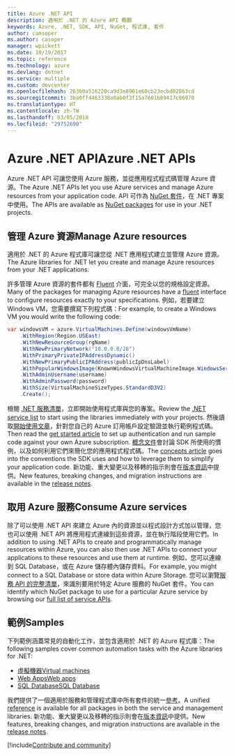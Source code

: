 ```yaml
---
title: Azure .NET API
description: 適用於 .NET 的 Azure API 概觀
keywords: Azure, .NET, SDK, API, NuGet, 程式庫, 套件
author: camsoper
ms.author: casoper
manager: wpickett
ms.date: 10/19/2017
ms.topic: reference
ms.technology: azure
ms.devlang: dotnet
ms.service: multiple
ms.custom: devcenter
ms.openlocfilehash: 26360a516220ca9d3e8901e60cb23ecbd02863cd
ms.sourcegitcommit: 3ba0ff4463338a0ab0f3f15a7601b89417c06970
ms.translationtype: HT
ms.contentlocale: zh-TW
ms.lasthandoff: 03/05/2018
ms.locfileid: "29752690"
---
```

# <a name="azure-net-apis"></a><span data-ttu-id="17288-104">Azure .NET API</span><span class="sxs-lookup"><span data-stu-id="17288-104">Azure .NET APIs</span></span>

<span data-ttu-id="17288-105">Azure .NET API 可讓您使用 Azure 服務，並從應用程式程式碼管理 Azure 資源。</span><span class="sxs-lookup"><span data-stu-id="17288-105">The Azure .NET APIs let you use Azure services and manage Azure resources from your application code.</span></span> <span data-ttu-id="17288-106">API 可作為 [NuGet 套件](/dotnet/api/overview/azure/)，在 .NET 專案中使用。</span><span class="sxs-lookup"><span data-stu-id="17288-106">The APIs are available as [NuGet packages](/dotnet/api/overview/azure/) for use in your .NET projects.</span></span> 

## <a name="manage-azure-resources"></a><span data-ttu-id="17288-107">管理 Azure 資源</span><span class="sxs-lookup"><span data-stu-id="17288-107">Manage Azure resources</span></span>

<span data-ttu-id="17288-108">適用於 .NET 的 Azure 程式庫可讓您從 .NET 應用程式建立並管理 Azure 資源。</span><span class="sxs-lookup"><span data-stu-id="17288-108">The Azure libraries for .NET let you create and manage Azure resources from your .NET applications.</span></span>

<span data-ttu-id="17288-109">許多管理 Azure 資源的套件都有 [Fluent](dotnet-sdk-azure-concepts.md) 介面，可完全以您的規格設定資源。</span><span class="sxs-lookup"><span data-stu-id="17288-109">Many of the packages for managing Azure resources have a [fluent](dotnet-sdk-azure-concepts.md) interface to configure resources exactly to your specifications.</span></span> <span data-ttu-id="17288-110">例如，若要建立 Windows VM，您需要撰寫下列程式碼：</span><span class="sxs-lookup"><span data-stu-id="17288-110">For example, to create a Windows VM you would write the following code:</span></span>

```csharp
var windowsVM = azure.VirtualMachines.Define(windowsVmName)
    .WithRegion(Region.USEast)
    .WithNewResourceGroup(rgName)
    .WithNewPrimaryNetwork("10.0.0.0/28")
    .WithPrimaryPrivateIPAddressDynamic()
    .WithNewPrimaryPublicIPAddress(publicIpDnsLabel)
    .WithPopularWindowsImage(KnownWindowsVirtualMachineImage.WindowsServer2012R2Datacenter)
    .WithAdminUsername(username)
    .WithAdminPassword(password)
    .WithSize(VirtualMachineSizeTypes.StandardD3V2)
    .Create();
 ```

<span data-ttu-id="17288-111">檢閱 [.NET 服務清單](/dotnet/api/overview/azure/)，立即開始使用程式庫與您的專案。</span><span class="sxs-lookup"><span data-stu-id="17288-111">Review the [.NET service list](/dotnet/api/overview/azure/) to start using the libraries immediately with your projects.</span></span> <span data-ttu-id="17288-112">然後讀取[開始使用文章](dotnet-sdk-azure-get-started.md)，針對您自己的 Azure 訂用帳戶設定驗證並執行範例程式碼。</span><span class="sxs-lookup"><span data-stu-id="17288-112">Then read the [get started article](dotnet-sdk-azure-get-started.md) to set up authentication and run sample code against your own Azure subscription.</span></span>  <span data-ttu-id="17288-113">[概念文件](dotnet-sdk-azure-concepts.md)會討論 SDK 所使用的慣例，以及如何利用它們來簡化您的應用程式程式碼。</span><span class="sxs-lookup"><span data-stu-id="17288-113">The [concepts article](dotnet-sdk-azure-concepts.md) goes into the conventions the SDK uses and how to leverage them to simplify your application code.</span></span> <span data-ttu-id="17288-114">新功能、重大變更以及移轉的指示則會在[版本資訊](dotnet-sdk-azure-release-notes.md)中提供。</span><span class="sxs-lookup"><span data-stu-id="17288-114">New features, breaking changes, and migration instructions are available in the [release notes](dotnet-sdk-azure-release-notes.md).</span></span>

## <a name="consume-azure-services"></a><span data-ttu-id="17288-115">取用 Azure 服務</span><span class="sxs-lookup"><span data-stu-id="17288-115">Consume Azure services</span></span>

<span data-ttu-id="17288-116">除了可以使用 .NET API 來建立 Azure 內的資源並以程式設計方式加以管理，您也可以使用 .NET API 將應用程式連線到這些資源，並在執行階段使用它們。</span><span class="sxs-lookup"><span data-stu-id="17288-116">In addition to using .NET APIs to create and programmatically manage resources within Azure, you can also then use .NET APIs to connect your applications to these resources and use them at runtime.</span></span>  <span data-ttu-id="17288-117">例如，您可以連線到 SQL Database，或在 Azure 儲存體內儲存資料。</span><span class="sxs-lookup"><span data-stu-id="17288-117">For example, you might connect to a SQL Database or store data within Azure Storage.</span></span>  <span data-ttu-id="17288-118">您可以瀏覽[服務 API 的完整清單](/dotnet/api/overview/azure/)，來識別要用於特定 Azure 服務的 NuGet 套件。</span><span class="sxs-lookup"><span data-stu-id="17288-118">You can identify which NuGet package to use for a particular Azure service by browsing our [full list of service APIs](/dotnet/api/overview/azure/).</span></span>  

## <a name="samples"></a><span data-ttu-id="17288-119">範例</span><span class="sxs-lookup"><span data-stu-id="17288-119">Samples</span></span>

<span data-ttu-id="17288-120">下列範例涵蓋常見的自動化工作，並包含適用於 .NET 的 Azure 程式庫：</span><span class="sxs-lookup"><span data-stu-id="17288-120">The following samples cover common automation tasks with the Azure libraries for .NET:</span></span>

- [<span data-ttu-id="17288-121">虛擬機器</span><span class="sxs-lookup"><span data-stu-id="17288-121">Virtual machines</span></span>](dotnet-sdk-azure-virtual-machine-samples.md)
- [<span data-ttu-id="17288-122">Web Apps</span><span class="sxs-lookup"><span data-stu-id="17288-122">Web apps</span></span>](dotnet-sdk-azure-web-apps-samples.md)
- [<span data-ttu-id="17288-123">SQL Database</span><span class="sxs-lookup"><span data-stu-id="17288-123">SQL Database</span></span>](dotnet-sdk-azure-sql-database-samples.md)

<span data-ttu-id="17288-124">我們提供了一個適用於服務和管理程式庫中所有套件的統一[參考](/dotnet/api/overview/azure/?view=azure-dotnet)。</span><span class="sxs-lookup"><span data-stu-id="17288-124">A unified [reference](/dotnet/api/overview/azure/?view=azure-dotnet) is available for all packages in both the service and management libraries.</span></span> <span data-ttu-id="17288-125">新功能、重大變更以及移轉的指示則會在[版本資訊](dotnet-sdk-azure-release-notes.md)中提供。</span><span class="sxs-lookup"><span data-stu-id="17288-125">New features, breaking changes, and migration instructions are available in the [release notes](dotnet-sdk-azure-release-notes.md).</span></span>

[!include[Contribute and community](includes/contribute.md)]